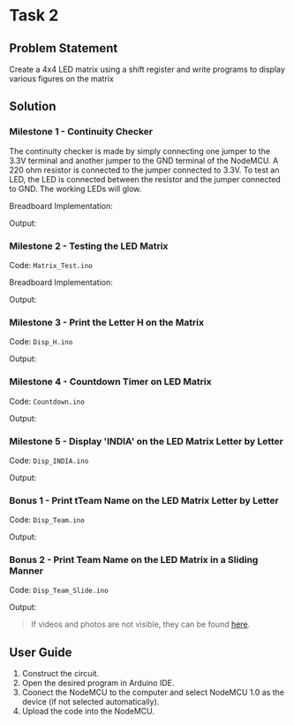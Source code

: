 # Task 2

## Problem Statement

Create a 4x4 LED matrix using a shift register and write programs to display various figures on the matrix

## Solution

### Milestone 1 - Continuity Checker

The continuity checker is made by simply connecting one jumper to the 3.3V terminal and another jumper to the GND terminal of the NodeMCU. A 220 ohm resistor is connected to the jumper connected to 3.3V. To test an LED, the LED is connected between the resistor and the jumper connected to GND. The working LEDs will glow.

Breadboard Implementation:



Output:



### Milestone 2 - Testing the LED Matrix

Code: ```Matrix_Test.ino```

Breadboard Implementation:



Output:



### Milestone 3 - Print the Letter H on the Matrix

Code: ```Disp_H.ino```

Output:



### Milestone 4 - Countdown Timer on LED Matrix

Code: ```Countdown.ino```

Output:



### Milestone 5 - Display 'INDIA' on the LED Matrix Letter by Letter

Code: ```Disp_INDIA.ino```

Output:



### Bonus 1 - Print tTeam Name on the LED Matrix Letter by Letter

Code: ```Disp_Team.ino```

Output:



### Bonus 2 - Print Team Name on the LED Matrix in a Sliding Manner

Code: ```Disp_Team_Slide.ino```

Output:



> If videos and photos are not visible, they can be found [here](https://drive.google.com/drive/folders/1ua8AKECrDrI6KfGNXxiOqpk9MABb9HRi?usp=sharing).

## User Guide

1. Construct the circuit.
2. Open the desired program in Arduino IDE.
3. Coonect the NodeMCU to the computer and select NodeMCU 1.0 as the device (if not selected automatically).
4. Upload the code into the NodeMCU.
